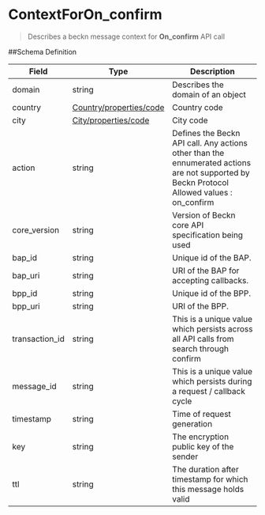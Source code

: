 # ContextForOn_confirm

> Describes a beckn message context for **On_confirm** API call

##Schema Definition

| **Field**      | **Type**                                                                     | **Description**                                                                                                                                  |
| -------------- | ---------------------------------------------------------------------------- | ------------------------------------------------------------------------------------------------------------------------------------------------ |
| domain         | string                                                                       | Describes the domain of an object                                                                                                                |
| country        | [Country/properties/code](/reference/0.9.3/core/schema-reference/country) | Country code                                                                                                                                     |
| city           | [City/properties/code](/reference/0.9.3/core/schema-reference/city)       | City code                                                                                                                                        |
| action         | string                                                                       | Defines the Beckn API call. Any actions other than the ennumerated actions are not supported by Beckn Protocol <br/> Allowed values : on_confirm |
| core_version   | string                                                                       | Version of Beckn core API specification being used                                                                                               |
| bap_id         | string                                                                       | Unique id of the BAP.                                                                                                                            |
| bap_uri        | string                                                                       | URI of the BAP for accepting callbacks.                                                                                                          |
| bpp_id         | string                                                                       | Unique id of the BPP.                                                                                                                            |
| bpp_uri        | string                                                                       | URI of the BPP.                                                                                                                                  |
| transaction_id | string                                                                       | This is a unique value which persists across all API calls from search through confirm                                                           |
| message_id     | string                                                                       | This is a unique value which persists during a request / callback cycle                                                                          |
| timestamp      | string                                                                       | Time of request generation                                                                                                                       |
| key            | string                                                                       | The encryption public key of the sender                                                                                                          |
| ttl            | string                                                                       | The duration after timestamp for which this message holds valid                                                                                  |
